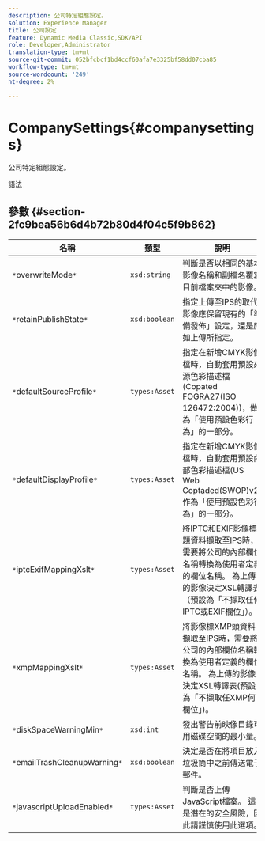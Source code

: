 ```yaml
---
description: 公司特定組態設定。
solution: Experience Manager
title: 公司設定
feature: Dynamic Media Classic,SDK/API
role: Developer,Administrator
translation-type: tm+mt
source-git-commit: 052bfcbcf1bd4ccf60afa7e3325bf58dd07cba85
workflow-type: tm+mt
source-wordcount: '249'
ht-degree: 2%

---
```



# CompanySettings{#companysettings}

公司特定組態設定。

語法

## 參數 {#section-2fc9bea56b6d4b72b80d4f04c5f9b862}

| 名稱 | 類型 | 說明 |
|---|---|---|
| `*`overwriteMode`*` | `xsd:string` | 判斷是否以相同的基本影像名稱和副檔名覆寫目前檔案夾中的影像。 |
| `*`retainPublishState`*` | `xsd:boolean` | 指定上傳至IPS的取代影像應保留現有的「準備發佈」設定，還是應如上傳所指定。 |
| `*`defaultSourceProfile`*` | `types:Asset` | 指定在新增CMYK影像檔時，自動套用預設來源色彩描述檔(Copated FOGRA27(ISO 126472:2004))，做為「使用預設色彩行為」的一部分。 |
| `*`defaultDisplayProfile`*` | `types:Asset` | 指定在新增CMYK影像檔時，自動套用預設內部色彩描述檔(US Web Coptaded(SWOP)v2)作為「使用預設色彩行為」的一部分。 |
| `*`iptcExifMappingXslt`*` | `types:Asset` | 將IPTC和EXIF影像標題資料擷取至IPS時，需要將公司的內部欄位名稱轉換為使用者定義的欄位名稱。 為上傳的影像決定XSL轉譯表（預設為「不擷取任何IPTC或EXIF欄位」）。 |
| `*`xmpMappingXslt`*` | `types:Asset` | 將影像標XMP頭資料擷取至IPS時，需要將公司的內部欄位名稱轉換為使用者定義的欄位名稱。 為上傳的影像決定XSL轉譯表(預設為「不擷取任XMP何欄位」)。 |
| `*`diskSpaceWarningMin`*` | `xsd:int` | 發出警告前映像目錄可用磁碟空間的最小量。 |
| `*`emailTrashCleanupWarning`*` | `xsd:boolean` | 決定是否在將項目放入垃圾筒中之前傳送電子郵件。 |
| `*`javascriptUploadEnabled`*` | `types:Asset` | 判斷是否上傳JavaScript檔案。 這是潛在的安全風險，因此請謹慎使用此選項。 |

